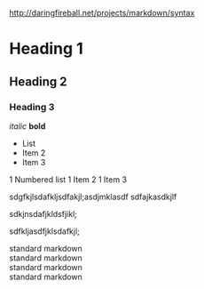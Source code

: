 ﻿http://daringfireball.net/projects/markdown/syntax

# Heading 1
## Heading 2
### Heading 3

*italic*
**bold**

* List
* Item 2
* Item 3

1 Numbered list
1 Item 2
1 Item 3

sdgfkjlsdafkljsdfakjl;asdjmklasdf
sdfajkasdkjlf

sdkjnsdafjkldsfjikl;

sdfkljasdfjklsdafkjl;

<div class="alert">
standard markdown
</div>

<div class="alert alert-danger">
standard markdown
</div>

<div class="alert alert-success">
standard markdown
</div>

<div class="alert alert-info">
standard markdown
</div>